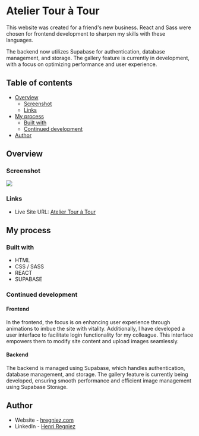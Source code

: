 # Atelier Tour à Tour

This website was created for a friend's new business. React and Sass were chosen for frontend development to sharpen my skills with these languages.

The backend now utilizes Supabase for authentication, database management, and storage. The gallery feature is currently in development, with a focus on optimizing performance and user experience.

## Table of contents

- [Overview](#overview)
  - [Screenshot](#screenshot)
  - [Links](#links)
- [My process](#my-process)
  - [Built with](#built-with)
  - [Continued development](#continued-development)
- [Author](#author)

## Overview

### Screenshot

![](./screenshot.jpg)

### Links

- Live Site URL: [Atelier Tour à Tour](https://www.ateliertouratour.fr)

## My process

### Built with

- HTML
- CSS / SASS
- REACT
- SUPABASE

### Continued development

#### Frontend

In the frontend, the focus is on enhancing user experience through animations to imbue the site with vitality. Additionally, I have developed a user interface to facilitate login functionality for my colleague. This interface empowers them to modify site content and upload images seamlessly.

#### Backend

The backend is managed using Supabase, which handles authentication, database management, and storage. The gallery feature is currently being developed, ensuring smooth performance and efficient image management using Supabase Storage.

## Author

- Website - [hregniez.com](https://www.hregniez.com)
- LinkedIn - [Henri Regniez](https://www.linkedin.com/in/henri-regniez/)

